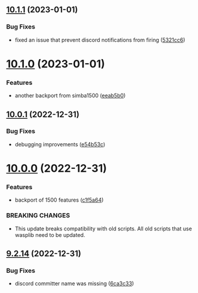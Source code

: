 ## [10.1.1](https://github.com/Torwent/WaspLib/compare/v10.1.0...v10.1.1) (2023-01-01)


### Bug Fixes

* fixed an issue that prevent discord notifications from firing ([5321cc6](https://github.com/Torwent/WaspLib/commit/5321cc6984596766aed0d1417d28a4e5f8a4c544))



# [10.1.0](https://github.com/Torwent/WaspLib/compare/v10.0.1...v10.1.0) (2023-01-01)


### Features

* another backport from simba1500 ([eeab5b0](https://github.com/Torwent/WaspLib/commit/eeab5b09a7f01a94bba80a85bf832769518a9155))



## [10.0.1](https://github.com/Torwent/WaspLib/compare/v10.0.0...v10.0.1) (2022-12-31)


### Bug Fixes

* debugging improvements ([e54b53c](https://github.com/Torwent/WaspLib/commit/e54b53ce9e7369a9dc3fd923ad1245bd4d25ae22))



# [10.0.0](https://github.com/Torwent/WaspLib/compare/v9.2.14...v10.0.0) (2022-12-31)


### Features

* backport of 1500 features ([c1f5a64](https://github.com/Torwent/WaspLib/commit/c1f5a645b2aaf664a5ee420a3a53c03e33bc3953))


### BREAKING CHANGES

* This update breaks compatibility with old scripts. All old scripts that use wasplib need to be updated.



## [9.2.14](https://github.com/Torwent/WaspLib/compare/v9.2.13...v9.2.14) (2022-12-31)


### Bug Fixes

* discord committer name was missing ([6ca3c33](https://github.com/Torwent/WaspLib/commit/6ca3c33ef961c78d09f574c7e1e72db0d54c65f5))



